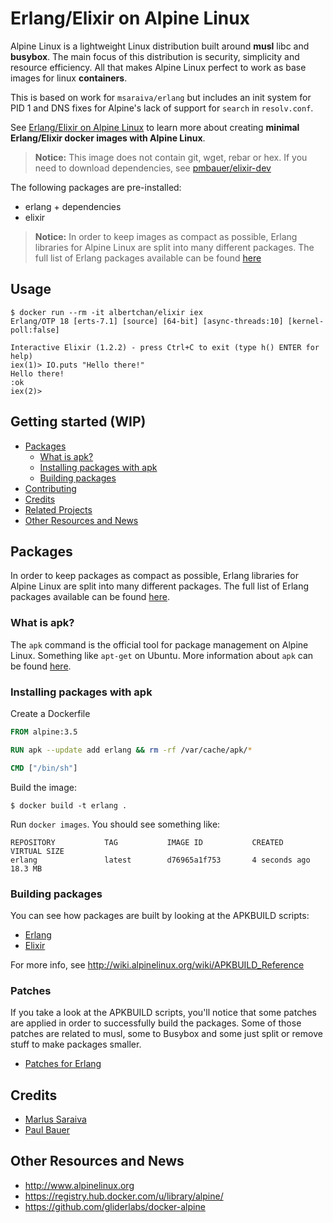 Erlang/Elixir on Alpine Linux
=============================

Alpine Linux is a lightweight Linux distribution built around **musl** libc and **busybox**.
The main focus of this distribution is security, simplicity and resource efficiency.
All that makes Alpine Linux perfect to work as base images for linux **containers**.

This is based on work for `msaraiva/erlang` but includes an init system for PID 1 and DNS fixes for Alpine's lack of support for `search` in `resolv.conf`.

See [Erlang/Elixir on Alpine Linux](https://github.com/msaraiva/alpine-erlang) to learn more about creating **minimal Erlang/Elixir docker images with Alpine Linux**.

> **Notice:** This image does not contain git, wget, rebar or hex. If you need to download dependencies, see [pmbauer/elixir-dev](https://registry.hub.docker.com/u/pmbauer/elixir-dev/)

The following packages are pre-installed:

- erlang + dependencies
- elixir

> **Notice:** In order to keep images as compact as possible, Erlang libraries for Alpine Linux are split into many different packages. The full list of Erlang packages available can be found [here](https://pkgs.alpinelinux.org/packages?name=erlang%25&repo=all&arch=x86_64&maintainer=all)

## Usage

```
$ docker run --rm -it albertchan/elixir iex
Erlang/OTP 18 [erts-7.1] [source] [64-bit] [async-threads:10] [kernel-poll:false]

Interactive Elixir (1.2.2) - press Ctrl+C to exit (type h() ENTER for help)
iex(1)> IO.puts "Hello there!"
Hello there!
:ok
iex(2)>
```

## Getting started (WIP)

- [Packages](#packages)
  - [What is apk?](#what-is-apk)
  - [Installing packages with apk](#installing-packages)
  - [Building packages](#building-packages)
- [Contributing](#contributing)
- [Credits](#credits)
- [Related Projects](#related-projects)
- [Other Resources and News](#other-resources)

## Packages

In order to keep packages as compact as possible, Erlang libraries for Alpine Linux are split into many different packages. The full list of Erlang packages available can be found [here](https://pkgs.alpinelinux.org/packages?name=erlang%25&repo=all&arch=x86_64&maintainer=all).

### <a name="what-is-apk"></a> What is apk?

The `apk` command is the official tool for package management on Alpine Linux. Something like `apt-get` on Ubuntu. More information about `apk` can be found [here](http://wiki.alpinelinux.org/wiki/Alpine_Linux_package_management).

### <a name="installing-packages"></a> Installing packages with apk

Create a Dockerfile

```Dockerfile
FROM alpine:3.5

RUN apk --update add erlang && rm -rf /var/cache/apk/*

CMD ["/bin/sh"]
```

Build the image:

```
$ docker build -t erlang .
```

Run `docker images`. You should see something like:

```
REPOSITORY           TAG           IMAGE ID           CREATED             VIRTUAL SIZE
erlang               latest        d76965a1f753       4 seconds ago       18.3 MB
```

### <a name="building-packages"></a> Building packages

You can see how packages are built by looking at the APKBUILD scripts:

- [Erlang](http://git.alpinelinux.org/cgit/aports/tree/community/erlang/APKBUILD)
- [Elixir](http://git.alpinelinux.org/cgit/aports/tree/community/elixir/APKBUILD)

For more info, see <http://wiki.alpinelinux.org/wiki/APKBUILD_Reference>

### <a name="patches"></a> Patches

If you take a look at the APKBUILD scripts, you'll notice that some patches are applied in order to successfully build the packages.
Some of those patches are related to musl, some to Busybox and some just split or remove stuff to make packages smaller.
 - [Patches for Erlang](http://git.alpinelinux.org/cgit/aports/tree/community/erlang)

## <a name="credits"></a> Credits

- [Marlus Saraiva](https://github.com/msaraiva)
- [Paul Bauer](https://github.com/pmbauer/alpine-elixir)

## <a name="other-resources"></a> Other Resources and News

* <http://www.alpinelinux.org>
* <https://registry.hub.docker.com/u/library/alpine/>
* <https://github.com/gliderlabs/docker-alpine>
